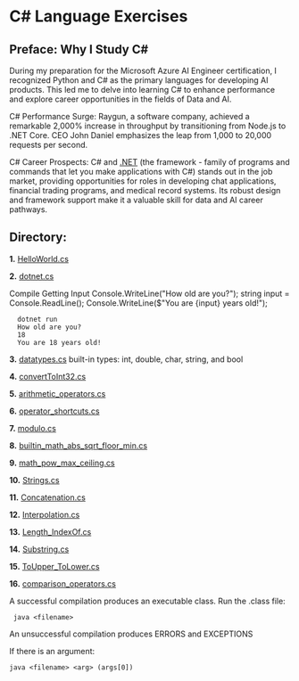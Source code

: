 # C# Language Exercises

## Preface: Why I Study C#
During my preparation for the Microsoft Azure AI Engineer certification, I recognized Python and C# as the primary languages for developing AI products. This led me to delve into learning C# to enhance performance and explore career opportunities in the fields of Data and AI.

C# Performance Surge: Raygun, a software company, achieved a remarkable 2,000% increase in throughput by transitioning from Node.js to .NET Core. CEO John Daniel emphasizes the leap from 1,000 to 20,000 requests per second.

C# Career Prospects: C# and [.NET](https://learn.microsoft.com/en-us/dotnet/api/) (the framework - family of programs and commands that let you make applications with C#) stands out in the job market, providing opportunities for roles in developing chat applications, financial trading programs, and medical record systems. Its robust design and framework support make it a valuable skill for data and AI career pathways.

## Directory: 
**1.** [HelloWorld.cs](https://github.com/camillekokoko/C_sharp/blob/main/HelloWorld.cs)

**2.** [dotnet.cs](https://github.com/camillekokoko/C_sharp/blob/main/dotnet.cs)

Compile 
Getting Input 
Console.WriteLine("How old are you?");
string input = Console.ReadLine();
      Console.WriteLine($"You are {input} years old!");
```
  dotnet run
  How old are you?
  18
  You are 18 years old!
```
**3.** [datatypes.cs](https://github.com/camillekokoko/C_sharp/blob/main/datatypes.cs)
built-in types: int, double, char, string, and bool

**4.** [convertToInt32.cs](https://github.com/camillekokoko/C_sharp/blob/main/convertToInt32.cs)

**5.** [arithmetic_operators.cs](https://github.com/camillekokoko/C_sharp/blob/main/arithmetic_operators.cs)

**6.** [operator_shortcuts.cs](https://github.com/camillekokoko/C_sharp/blob/main/operator_shortcuts.cs)

**7.** [modulo.cs](https://github.com/camillekokoko/C_sharp/blob/main/modulo.cs)

**8.** [builtin_math_abs_sqrt_floor_min.cs](https://github.com/camillekokoko/C_sharp/blob/main/builtin_math_abs_sqrt_floor_min.cs)

**9.** [math_pow_max_ceiling.cs](https://github.com/camillekokoko/C_sharp/blob/main/math_pow_max_ceiling.cs)

**10.** 
[Strings.cs](https://github.com/camillekokoko/C_sharp/blob/main/Strings.cs)

**11.** 
[Concatenation.cs](https://github.com/camillekokoko/C_sharp/blob/main/Concatenation.cs)

**12.** 
[Interpolation.cs](https://github.com/camillekokoko/C_sharp/blob/main/Interpolation.cs)

**13.** 
[Length_IndexOf.cs](https://github.com/camillekokoko/C_sharp/blob/main/Length_IndexOf.cs)

**14.** 
[Substring.cs](https://github.com/camillekokoko/C_sharp/blob/main/Substring.cs)

**15.** 
[ToUpper_ToLower.cs](https://github.com/camillekokoko/C_sharp/blob/main/ToUpper_ToLower.cs)

**16.** 
[comparison_operators.cs](https://github.com/camillekokoko/C_sharp/blob/main/comparison_operators.cs)


A successful compilation produces an executable class. Run the .class file:
 ```
  java <filename>
```

An unsuccessful compilation produces ERRORS and EXCEPTIONS

If there is an argument:
```
java <filename> <arg> (args[0])
```

